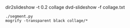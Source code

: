 dir2slideshow -t 0.2 collage
dvd-slideshow -f collage.txt

```
./segment.py
mogrify -transparent black collage/*
```